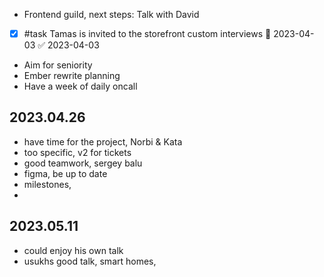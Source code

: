 * Frontend guild, next steps: Talk with David
* [x] #task Tamas is invited to the storefront custom interviews 📅 2023-04-03 ✅ 2023-04-03
* Aim for seniority
* Ember rewrite planning
*  Have a week of daily oncall 

## 2023.04.26

- have time for the project, Norbi & Kata
- too specific, v2 for tickets
- good teamwork, sergey balu
- figma, be up to date
- milestones, 
- 

## 2023.05.11

- could enjoy his own talk
- usukhs good talk, smart homes, 